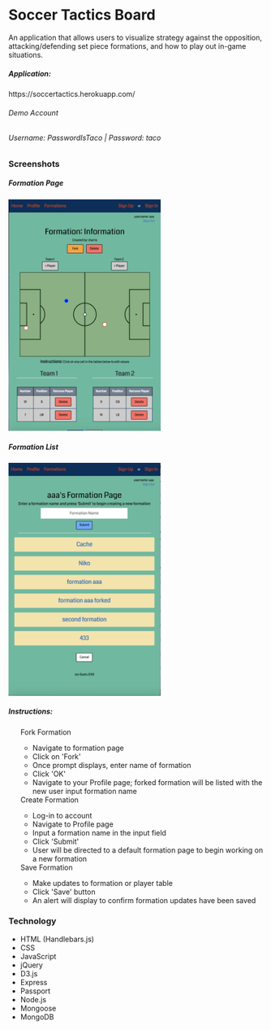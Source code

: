 <h1>Soccer Tactics Board</h1>

<p>An application that allows users to visualize strategy against the opposition, attacking/defending set piece formations, and how to play out in-game situations.</p>

<h5>Application:</h5> https://soccertactics.herokuapp.com/
<h6>Demo Account</h6>
<h6>Username: PasswordIsTaco | Password: taco</h6>

<h3>Screenshots</h3>
<h5>Formation Page</h5>
<img src="public/images/screenshots/formation-page.png" alt="Formation Page" width="300px"/>

<h5>Formation List</h5>
<img src="public/images/screenshots/formation-list.png" alt="Formation List" width="300px"/>

<h5>Instructions:</h5>
<ul>
	</li>
		Fork Formation
		<ul>
			<li>Navigate to formation page</li>
			<li>Click on 'Fork'</li>
			<li>Once prompt displays, enter name of formation</li>
			<li>Click 'OK'</li>
			<li>Navigate to your Profile page; forked formation will be listed with the new user input formation name</li>
		</ul>
	</li>
	</li>
		Create Formation
		<ul>
			<li>Log-in to account</li>
			<li>Navigate to Profile page</li>
			<li>Input a formation name in the input field</li>
			<li>Click 'Submit'</li>
			<li>User will be directed to a default formation page to begin working on a new formation</li>
		</ul>
	</li>
	</li>
		Save Formation
		<ul>
			<li>Make updates to formation or player table</li>
			<li>Click 'Save' button</li>
			<li>An alert will display to confirm formation updates have been saved</li>
		</ul>
	</li>
</ul>

<h3>Technology</h3>
<ul>
  <li>HTML (Handlebars.js)</li>
  <li>CSS</li>
  <li>JavaScript</li>
  <li>jQuery</li>
  <li>D3.js</li>
  <li>Express</li>
  <li>Passport</li>
  <li>Node.js</li>
  <li>Mongoose</li>
  <li>MongoDB</li>
</ul>


